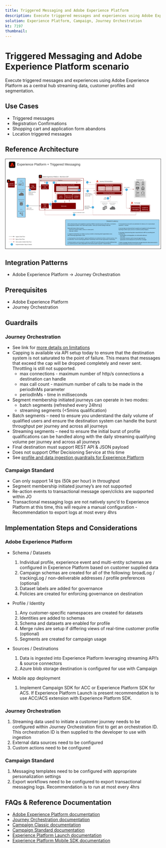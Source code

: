 ```yaml
---
title: Triggered Messaging and Adobe Experience Platform
description: Execute triggered messages and experiences using Adobe Experience Platform as a central hub streaming data, customer profiles and segmentation.
solution: Experience Platform, Campaign, Journey Orchestration
kt: 7197
thumbnail: 
---
```


# Triggered Messaging and Adobe Experience Platform scenario

Execute triggered messages and experiences using Adobe Experience Platform as a central hub streaming data, customer profiles and segmentation.

## Use Cases

* Triggered messages
* Registration Confirmations
* Shopping cart and application form abandons
* Location triggered messages

## Reference Architecture

<img src="assets/triggered.svg" alt="Reference architecture for the Triggered Messaging and Adobe Experience Platform scenario" style="border:1px solid #4a4a4a" />

## Integration Patterns

* Adobe Experience Platform -> Journey Orchestration

## Prerequisites

* Adobe Experience Platform
* Journey Orchestration

## Guardrails

### Journey Orchestration

* See link for [more details on limitations](https://experienceleague.adobe.com/docs/journeys/using/starting-with-journeys/limitations.html?lang=en#starting-with-journeys)
* Capping is available via API setup today to ensure that the destination system is not saturated to the point of failure.  This means that messages that exceed the cap will be dropped completely and never sent.  Throttling is still not supported.
  * max connections - maximum number of http/s connections a destination can handle
  * max call count - maximum number of calls to be made in the periodInMs parameter
  * periodInMs - time in milliseconds
* Segment membership initiated journeys can operate in two modes:
  * batch segments (refreshed every 24hrs)
  * streaming segments (<5mins qualification)
* Batch segments – need to ensure you understand the daily volume of qualified users and ensure the destination system can handle the burst throughput per journey and across all journeys
* Streaming segments – need to ensure the initial burst of profile qualifications can be handled along with the daily streaming qualifying volume per journey and across all journeys
* Final destination must support REST API & JSON payload
* Does not support Offer Decisioning Service at this time
* See [profile and data ingestion guardrails for Experience Platform](https://experienceleague.adobe.com/docs/experience-platform/profile/guardrails.html?lang=en)

### Campaign Standard

* Can only support 14 tps (50k per hour) in throughput
* Segment membership initiated journey’s are not supported
* Re-action events to transactional message open/clicks are supported within JO
* Transactional messaging logs are not natively sync’d to Experience Platform at this time, this will require a manual configuration - Recommendation to export logs at most every 4hrs


## Implementation Steps and Considerations

### Adobe Experience Platform

* Schema / Datasets
  1.  Individual profile, experience event and multi-entity schemas are configured in Experience Platform based on customer supplied data
  1.  Campaign schemas are created for all of the following: broadLog / trackingLog / non-deliverable addresses / profile preferences (optional)
  1.  Dataset labels are added for governance
  1.  Policies are created for enforcing governance on destination

* Profile / Identity
  1.  Any customer-specific namespaces are created for datasets
  1.  Identities are added to schemas
  1.  Schema and datasets are enabled for profile
  1.  Merge rules are setup if differing views of real-time customer profile (optional)
  1.  Segments are created for campaign usage

* Sources / Destinations
  1.  Data is ingested into Experience Platform leveraging streaming API’s & source connectors
  1.  Azure blob storage destination is configured for use with Campaign

* Mobile app deployment
  1.  Implement Campaign SDK for ACC or Experience Platform SDK for ACS.  If Experience Platform Launch is present recommendation is to use ACC/ACS extension with Experience Platform SDK.

### Journey Orchestration

  1.  Streaming data used to initiate a customer journey needs to be configured within Journey Orchestration first to get an orchestration ID.  This orchestration ID is then supplied to the developer to use with ingestion
  1.  External data sources need to be configured
  1.  Custom actions need to be configured

### Campaign Standard

  1.  Messaging templates need to be configured with appropriate personalization settings
  1.  Export workflows need to be configured to export transactional messaging logs. Recommendation is to run at most every 4hrs


## FAQs & Reference Documentation

* [Adobe Experience Platform documentation](https://experienceleague.adobe.com/docs/experience-platform.html?lang=en)
* [Journey Orchestration documentation](https://experienceleague.adobe.com/docs/journey-orchestration.html?lang=en)
* [Campaign Classic documentation](https://experienceleague.adobe.com/docs/campaign-classic.html?lang=en)
* [Campaign Standard documentation](https://experienceleague.adobe.com/docs/campaign-standard.html?lang=en)
* [Experience Platform Launch documentation](https://experienceleague.adobe.com/docs/launch.html?lang=en)
* [Experience Platform Mobile SDK documentation](https://experienceleague.adobe.com/docs/mobile.html?lang=en)
